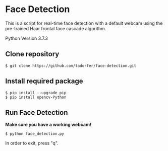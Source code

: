# Face Detection

This is a script for real-time face detection with a default webcam using the pre-trained Haar frontal face cascade algorithm.

Python Version 3.7.3


## Clone repository

```
$ git clone https://github.com/tadorfer/face-detection.git
```


## Install required package

```
$ pip install --upgrade pip
$ pip install opencv-Python
```


## Run Face Detection

**Make sure you have a working webcam!**

```
$ python face_detection.py
```

In order to exit, press "q".